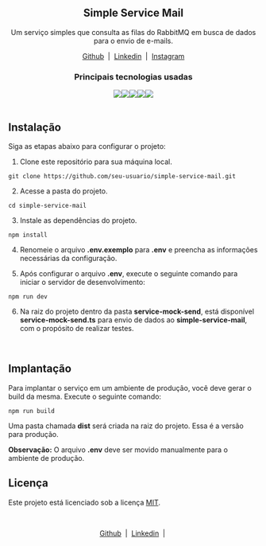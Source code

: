 <div align="center">
    <h2>Simple Service Mail</h2>
    <p>Um serviço simples que consulta as filas do RabbitMQ em busca de dados para o envio de e-mails.</p>
</div>

<div align="center">
  <p>
    <a href="https://github.com/felipesauer/" target="_blank">Github</a>&nbsp;&nbsp;|&nbsp;
    <a href="https://www.linkedin.com/in/felipe-sauer/" target="_blank">Linkedin</a>&nbsp;&nbsp;|&nbsp;
    <a href="https://www.instagram.com/felipesauer.dev/" target="_blank">Instagram</a>
  </p>
</div>

<div align="center">
    <h3>Principais tecnologias usadas</h3>
</div>

<div align="center" style="display: flex; align-items: center; justify-content: center;">
    <img src="https://img.shields.io/badge/NODEJS-^v18.14.0-339933?style=for-the-badge&logo=nodedotjs">
    <img src="https://img.shields.io/badge/BABEL-^7.21.0-f5da55?style=for-the-badge&logo=babel">
    <img src="https://img.shields.io/badge/ESLINT-^8.34.0-4B32C3?style=for-the-badge&logo=eslint">
    <img src="https://img.shields.io/badge/JEST-^29.4.3-15c213?style=for-the-badge&logo=jest">
    <img src="https://img.shields.io/badge/TYPESCRIPT-^4.9.5-3178c6?style=for-the-badge&logo=typescript">
</div>

<br>

## Instalação

Siga as etapas abaixo para configurar o projeto:

1. Clone este repositório para sua máquina local.

```
git clone https://github.com/seu-usuario/simple-service-mail.git
```

2. Acesse a pasta do projeto.

```
cd simple-service-mail
```

3. Instale as dependências do projeto.

```
npm install
```

4. Renomeie o arquivo **.env.exemplo** para **.env** e preencha as informações necessárias da configuração.

5. Após configurar o arquivo **.env**, execute o seguinte comando para iniciar o servidor de desenvolvimento:

```
npm run dev
```

6. Na raiz do projeto dentro da pasta **service-mock-send**, está disponível **service-mock-send.ts** para envio de dados ao **simple-service-mail**, com o propósito de realizar testes.

<br>

## Implantação

Para implantar o serviço em um ambiente de produção, você deve gerar o build da mesma. Execute o seguinte comando:

```
npm run build
```

Uma pasta chamada **dist** será criada na raiz do projeto. Essa é a versão para produção.

**Observação:** O arquivo **.env** deve ser movido manualmente para o ambiente de produção.

## Licença

Este projeto está licenciado sob a licença [MIT](https://github.com/felipesauer/simple-service-mail/blob/main/LICENSE).

<br>

<div align="center">
  <p>
    <a href="https://github.com/felipesauer/" target="_blank">Github</a>&nbsp;&nbsp;|&nbsp;
    <a href="https://www.linkedin.com/in/felipe-sauer/" target="_blank">Linkedin</a>&nbsp;&nbsp;|&nbsp;
  </p>
</div>
